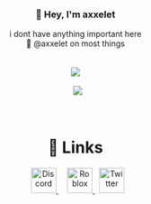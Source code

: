 <div align="center">
    <h3>👋 Hey, I'm axxelet</h3>
    i dont have anything important here <br/> 
  💭 @axxelet on most things  
</div>

<br/>
<br/>

<div align="center">
    <a href="https://discord.com/users/1009909324010749954">
        <img src="https://lanyard.cnrad.dev/api/1009909324010749954?bg=181825&borderRadius=12px&animated=true&idleMessage=i%27m%20not%20doing%20anything%20rn%20%3A%29&showDisplayName=true" />
    </a>
    <br/>
    <br/>
    &nbsp;
    <a href="https://github.com/anuraghazra/github-readme-stats">
        <img src="https://github-readme-stats.vercel.app/api?username=axxelet&show_icons=true&bg_color=181825&text_color=cdd6f4&icon_color=cba6f7&title_color=cba6f7&hide_border=true&border_radius=12&include_all_commits=true&custom_title=My%20GitHub%20Stats">
    </a>
</div>

<br/>
<br/>

<div align="center">
    <h1>🔗 Links</h1>
    <div>
  
  </picture>
        </a>
        &nbsp;
        <a href="https://discord.com/users/1009909324010749954">
            <picture width="45" height="45">
                <source srcset="https://cdn.simpleicons.org/discord/FFF" media="(prefers-color-scheme: dark)" />
                <source srcset="https://cdn.simpleicons.org/discord/000" media="(prefers-color-scheme: light)" />
                <img alt="Discord" src="https://cdn.simpleicons.org/discord/FFF" width="45" />
            </picture>
        </a>
        &nbsp;
        
  </picture>
        </a>
        &nbsp;
        <a href="https://www.roblox.com/users/1350181162/profile">
            <picture width="45" height="45">
                <source srcset="https://cdn.simpleicons.org/roblox/FFF" media="(prefers-color-scheme: dark)" />
                <source srcset="https://cdn.simpleicons.org/roblox/000" media="(prefers-color-scheme: light)" />
                <img alt="Roblox" src="https://cdn.simpleicons.org/roblox/FFF" width="45" />
            </picture>
        </a>
        &nbsp;
        <a href="https://x.com/axxelet/">
            <picture width="45" height="45">
                <source srcset="https://cdn.simpleicons.org/x/FFF" media="(prefers-color-scheme: dark)" />
                <source srcset="https://cdn.simpleicons.org/x/000" media="(prefers-color-scheme: light)" />
                <img alt="Twitter" src="https://cdn.simpleicons.org/x/FFF" width="45" />
            </picture>
        </a>
    </div>
</div>
